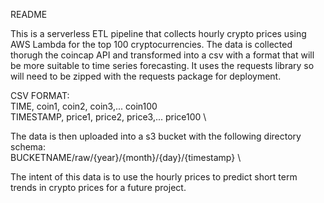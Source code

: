 README

This is a serverless ETL pipeline that collects hourly crypto prices using AWS Lambda for the top 100 cryptocurrencies. The data is collected thorugh the coincap API and transformed into a csv with a format that will be more suitable to time series forecasting. It uses the requests library so will need to be zipped with the requests package for deployment.

CSV FORMAT: \
  TIME, coin1, coin2, coin3,... coin100 \
  TIMESTAMP, price1, price2, price3,... price100 \


The data is then uploaded into a s3 bucket with the following directory schema: \
  BUCKETNAME/raw/{year}/{month}/{day}/{timestamp} \

The intent of this data is to use the hourly prices to predict short term trends in crypto prices for a future project.
